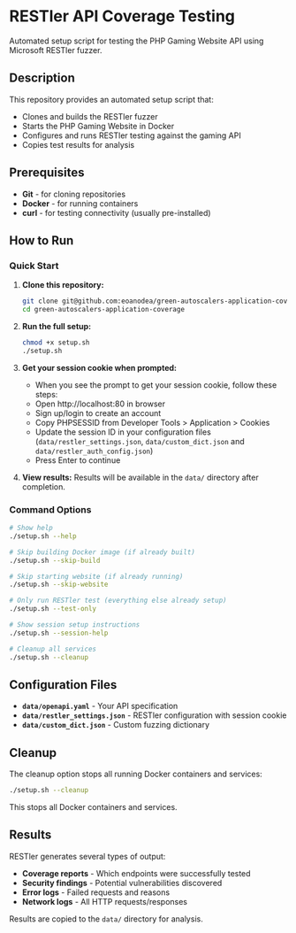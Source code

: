 # RESTler API Coverage Testing

Automated setup script for testing the PHP Gaming Website API using Microsoft RESTler fuzzer.

## Description

This repository provides an automated setup script that:

- Clones and builds the RESTler fuzzer
- Starts the PHP Gaming Website in Docker
- Configures and runs RESTler testing against the gaming API
- Copies test results for analysis

## Prerequisites

- **Git** - for cloning repositories
- **Docker** - for running containers
- **curl** - for testing connectivity (usually pre-installed)

## How to Run

### Quick Start

1. **Clone this repository:**

   ```bash
   git clone git@github.com:eoanodea/green-autoscalers-application-coverage.git
   cd green-autoscalers-application-coverage
   ```

2. **Run the full setup:**

   ```bash
   chmod +x setup.sh
   ./setup.sh
   ```

3. **Get your session cookie when prompted:**

   - When you see the prompt to get your session cookie, follow these steps:
   - Open http://localhost:80 in browser
   - Sign up/login to create an account
   - Copy PHPSESSID from Developer Tools > Application > Cookies
   - Update the session ID in your configuration files (`data/restler_settings.json`, `data/custom_dict.json` and `data/restler_auth_config.json`)
   - Press Enter to continue

4. **View results:**
   Results will be available in the `data/` directory after completion.

### Command Options

```bash
# Show help
./setup.sh --help

# Skip building Docker image (if already built)
./setup.sh --skip-build

# Skip starting website (if already running)
./setup.sh --skip-website

# Only run RESTler test (everything else already setup)
./setup.sh --test-only

# Show session setup instructions
./setup.sh --session-help

# Cleanup all services
./setup.sh --cleanup
```

## Configuration Files

- **`data/openapi.yaml`** - Your API specification
- **`data/restler_settings.json`** - RESTler configuration with session cookie
- **`data/custom_dict.json`** - Custom fuzzing dictionary

## Cleanup

The cleanup option stops all running Docker containers and services:

```bash
./setup.sh --cleanup
```

This stops all Docker containers and services.

## Results

RESTler generates several types of output:

- **Coverage reports** - Which endpoints were successfully tested
- **Security findings** - Potential vulnerabilities discovered
- **Error logs** - Failed requests and reasons
- **Network logs** - All HTTP requests/responses

Results are copied to the `data/` directory for analysis.
